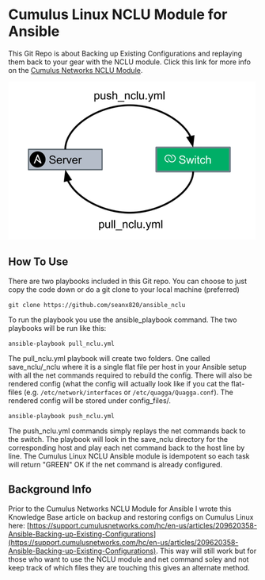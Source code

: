 # Cumulus Linux NCLU Module for Ansible
This Git Repo is about Backing up Existing Configurations and replaying them back to your gear with the NCLU module.  Click this link for more info on the [Cumulus Networks NCLU Module](http://docs.ansible.com/ansible/latest/nclu_module.html).

![Graphic Illustrating Push and Pull playbooks for NCLU commands](pushpull.png)

## How To Use

There are two playbooks included in this Git repo.  You can choose to just copy the code down or do a git clone to your local machine (preferred)

```
git clone https://github.com/seanx820/ansible_nclu
```

To run the playbook you use the ansible_playbook command.  The two playbooks will be run like this:

```
ansible-playbook pull_nclu.yml
```

The pull_nclu.yml playbook will create two folders.  One called save_nclu/<hostname>_nclu where it is a single flat file per host in your Ansible setup with all the net commands required to rebuild the config. There will also be rendered config (what the config will actually look like if you cat the flat-files (e.g. `/etc/network/interfaces` or `/etc/quagga/Quagga.conf`).  The rendered config will be stored under config_files/<hostname>.

```
ansible-playbook push_nclu.yml
```

The push_nclu.yml commands simply replays the net commands back to the switch.  The playbook will look in the save_nclu directory for the corresponding host and play each net command back to the host line by line.  The Cumulus Linux NCLU Ansible module is idempotent so each task will return "GREEN" OK if the net command is already configured.


## Background Info

Prior to the Cumulus Networks NCLU Module for Ansible I wrote this Knowledge Base article on backup and restoring configs on Cumulus Linux here: [https://support.cumulusnetworks.com/hc/en-us/articles/209620358-Ansible-Backing-up-Existing-Configurations](https://support.cumulusnetworks.com/hc/en-us/articles/209620358-Ansible-Backing-up-Existing-Configurations).  This way will still work but for those who want to use the NCLU module and net command soley and not keep track of which files they are touching this gives an alternate method.
